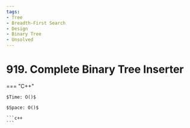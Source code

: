 ```yaml
---
tags:
- Tree
- Breadth-First Search
- Design
- Binary Tree
- Unsolved
---
```



# 919. Complete Binary Tree Inserter

=== "C++"

    $Time: O()$

    $Space: O()$

    ```c++
    ```